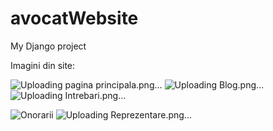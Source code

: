 # avocatWebsite
My Django project


Imagini din site:

![Uploading pagina principala.png…]()
![Uploading Blog.png…]()
![Uploading Intrebari.png…]()


![Onorarii](https://github.com/hirjoabaioan/avocatWebsite/assets/29448328/c6447ce1-3777-4b82-a8a4-cc90eb979649)
![Uploading Reprezentare.png…]()
